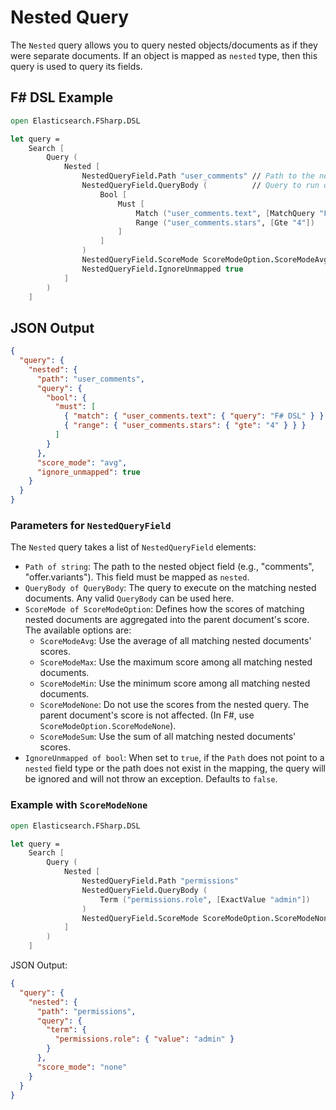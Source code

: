 # Nested Query

The `Nested` query allows you to query nested objects/documents as if they were separate documents. If an object is mapped as `nested` type, then this query is used to query its fields.

## F# DSL Example

```fsharp
open Elasticsearch.FSharp.DSL

let query =
    Search [
        Query (
            Nested [
                NestedQueryField.Path "user_comments" // Path to the nested objects
                NestedQueryField.QueryBody (          // Query to run on the nested documents
                    Bool [
                        Must [
                            Match ("user_comments.text", [MatchQuery "F# DSL"])
                            Range ("user_comments.stars", [Gte "4"])
                        ]
                    ]
                )
                NestedQueryField.ScoreMode ScoreModeOption.ScoreModeAvg // How scores from nested docs are aggregated
                NestedQueryField.IgnoreUnmapped true                   // If true, ignore if path is not a nested type or doesn't exist
            ]
        )
    ]
```

## JSON Output

```json
{
  "query": {
    "nested": {
      "path": "user_comments",
      "query": {
        "bool": {
          "must": [
            { "match": { "user_comments.text": { "query": "F# DSL" } } },
            { "range": { "user_comments.stars": { "gte": "4" } } }
          ]
        }
      },
      "score_mode": "avg",
      "ignore_unmapped": true
    }
  }
}
```

### Parameters for `NestedQueryField`

The `Nested` query takes a list of `NestedQueryField` elements:

-   `Path of string`: The path to the nested object field (e.g., "comments", "offer.variants"). This field must be mapped as `nested`.
-   `QueryBody of QueryBody`: The query to execute on the matching nested documents. Any valid `QueryBody` can be used here.
-   `ScoreMode of ScoreModeOption`: Defines how the scores of matching nested documents are aggregated into the parent document's score. The available options are:
    -   `ScoreModeAvg`: Use the average of all matching nested documents' scores.
    -   `ScoreModeMax`: Use the maximum score among all matching nested documents.
    -   `ScoreModeMin`: Use the minimum score among all matching nested documents.
    -   `ScoreModeNone`: Do not use the scores from the nested query. The parent document's score is not affected. (In F#, use `ScoreModeOption.ScoreModeNone`).
    -   `ScoreModeSum`: Use the sum of all matching nested documents' scores.
-   `IgnoreUnmapped of bool`: When set to `true`, if the `Path` does not point to a `nested` field type or the path does not exist in the mapping, the query will be ignored and will not throw an exception. Defaults to `false`.

### Example with `ScoreModeNone`

```fsharp
open Elasticsearch.FSharp.DSL

let query =
    Search [
        Query (
            Nested [
                NestedQueryField.Path "permissions"
                NestedQueryField.QueryBody (
                    Term ("permissions.role", [ExactValue "admin"])
                )
                NestedQueryField.ScoreMode ScoreModeOption.ScoreModeNone // Score of nested match doesn't affect parent
            ]
        )
    ]
```

JSON Output:
```json
{
  "query": {
    "nested": {
      "path": "permissions",
      "query": {
        "term": {
          "permissions.role": { "value": "admin" }
        }
      },
      "score_mode": "none"
    }
  }
}
```

